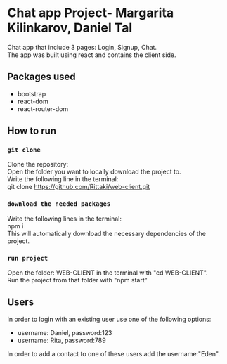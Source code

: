 # Chat app Project- Margarita Kilinkarov, Daniel Tal

Chat app that include 3 pages: Login, Signup, Chat.  
The app was built using react and contains the client side.  

## Packages used
- bootstrap
- react-dom
- react-router-dom

## How to run 

### `git clone`

Clone the repository:  
Open the folder you want to locally download the project to.  
Write the following line in the terminal:  
git clone https://github.com/Rittaki/web-client.git  

### `download the needed packages`

Write the following lines in the terminal:  
npm i  
This will automatically download the necessary dependencies of the project.  


### `run project`

Open the folder: WEB-CLIENT in the terminal with "cd WEB-CLIENT".  
Run the project from that folder with "npm start"  


## Users
In order to login with an existing user use one of the following options:  
- username: Daniel, password:123  
- username: Rita, password:789  

In order to add a contact to one of these users add the username:"Eden".  
